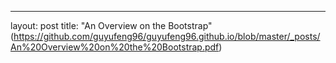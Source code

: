 ---
layout: post
title: "An Overview on the Bootstrap"(https://github.com/guyufeng96/guyufeng96.github.io/blob/master/_posts/An%20Overview%20on%20the%20Bootstrap.pdf)
